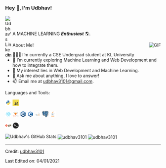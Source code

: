 <h3 title="lmao"> Hey 👋, I'm Udbhav!</h3>

<a href="https://www.linkedin.com/in/udbhav-govindu/">
  <img align="left" alt="Udbhav's LinkedIn" width="24px" src="https://cdn.jsdelivr.net/npm/simple-icons@v3/icons/linkedin.svg" />
</a>




<br />
<br />

A MACHINE LEARNING ***Enthusiast*** 🌎.
 

  <img align="right" alt="GIF" src="https://i.pinimg.com/originals/e4/26/70/e426702edf874b181aced1e2fa5c6cde.gif" />

About Me!

- 👨🏽‍💻 I’m currently a CSE Undergrad student at KL University
- 🌱 I’m currently exploring Machine Learning and Web Development and how to integrate them. 
- 🤔 My interest lies in Web Development and Machine Learning.
- 💬 Ask me about anything, I love to answer!
- 📫 Email me at [udbhav3101@gmail.com](mailto:udbhav3101@gmail.com).



Languages and Tools:  


<code><img height="20" src="https://raw.githubusercontent.com/github/explore/80688e429a7d4ef2fca1e82350fe8e3517d3494d/topics/python/python.png"></code>
<code><img height="20" src="https://raw.githubusercontent.com/github/explore/80688e429a7d4ef2fca1e82350fe8e3517d3494d/topics/javascript/javascript.png"></code>

<code><img height="20" src="https://raw.githubusercontent.com/github/explore/80688e429a7d4ef2fca1e82350fe8e3517d3494d/topics/react/react.png"></code>
<code><img height="20" src="https://raw.githubusercontent.com/github/explore/80688e429a7d4ef2fca1e82350fe8e3517d3494d/topics/tensorflow/tensorflow.png"></code>
<code><img height="20" src="https://raw.githubusercontent.com/github/explore/80688e429a7d4ef2fca1e82350fe8e3517d3494d/topics/cpp/cpp.png"></code>
<code><img height="20" src="https://raw.githubusercontent.com/github/explore/80688e429a7d4ef2fca1e82350fe8e3517d3494d/topics/c/c.png"></code>
<code><img height="20" src="https://raw.githubusercontent.com/github/explore/80688e429a7d4ef2fca1e82350fe8e3517d3494d/topics/mysql/mysql.png"></code>
<code><img height="20" src="https://raw.githubusercontent.com/github/explore/80688e429a7d4ef2fca1e82350fe8e3517d3494d/topics/postgresql/postgresql.png"></code>
<code><img height="20" src="https://raw.githubusercontent.com/github/explore/80688e429a7d4ef2fca1e82350fe8e3517d3494d/topics/java/java.png"></code>

<code><img height="20" src="https://raw.githubusercontent.com/github/explore/80688e429a7d4ef2fca1e82350fe8e3517d3494d/topics/git/git.png"></code>
<code><img height="20" src="https://raw.githubusercontent.com/github/explore/80688e429a7d4ef2fca1e82350fe8e3517d3494d/topics/terminal/terminal.png"></code>

<img src="https://github-readme-stats.vercel.app/api?username=udbhav3101&show_icons=true&hide_border=true&count_private=true&theme=shades-of-purple&icon_color=fad000" alt="Udbhav's GitHub Stats">
<img align="center" src="https://github-readme-streak-stats.herokuapp.com/?user=udbhav3101&count_private=true&theme=radical" alt="udbhav3101" />
<img align="center" width=500 src="https://github-readme-stats.vercel.app/api/top-langs/?username=udbhav3101&count_private=true&theme=radical" alt="udbhav3101" />

----
Credit: [udbhav3101](https://github.com/udbhav3101)

Last Edited on: 04/01/2021
